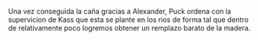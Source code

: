 Una vez conseguida la caña gracias a Alexander, Puck ordena con la supervicion de Kass
que esta se plante en los rios de forma tal que dentro de relativamente poco logremos obtener un remplazo barato de la madera.